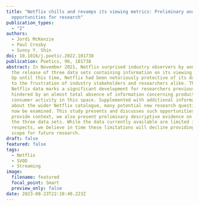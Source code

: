 ```yaml
---
title: "Netflix chills and revamps its viewing metrics: Preliminary analysis and
  opportunities for research"
publication_types:
  - "2"
authors:
  - Jordi McKenzie
  - Paul Crosby
  - Sunny Y. Shin
doi: 10.1016/j.poetic.2022.101738
publication: Poetics, 96, 101738
abstract: In November 2021, Netflix surprised industry observers by announcing
  the release of three data sets containing information on its viewing metrics.
  Up until this time, Netflix had been notoriously protective of its data, much
  to the frustration of industry stakeholders and researchers alike. The new
  Netflix data marks a significant development for researchers previously
  hindered by an almost total absence of information concerning product-level
  consumer activity in this space. Supplemented with additional information
  about the wider Netflix catalogue, many potential new research questions can
  now be examined. This study presents and discusses such opportunities. To
  provide context, we also present preliminary descriptive evidence on each of
  the three data sets. While the data currently available are limited in certain
  respects, we believe in time these limitations will decline providing much
  scope for future research.
draft: false
featured: false
tags:
  - Netflix
  - SVOD
  - Streaming
image:
  filename: featured
  focal_point: Smart
  preview_only: false
date: 2023-08-23T22:10:40.223Z
---
```


